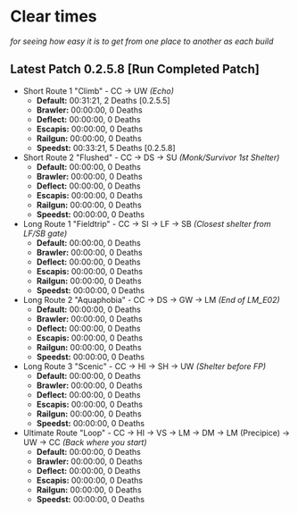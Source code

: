 # Clear times
*for seeing how easy it is to get from one place to another as each build*
## Latest Patch 0.2.5.8 [Run Completed Patch]
* Short Route 1 "Climb" - CC -> UW *(Echo)*
  * **Default:** 00:31:21, 2 Deaths [0.2.5.5]
  * **Brawler:** 00:00:00, 0 Deaths
  * **Deflect:** 00:00:00, 0 Deaths
  * **Escapis:** 00:00:00, 0 Deaths
  * **Railgun:** 00:00:00, 0 Deaths
  * **Speedst:** 00:33:21, 5 Deaths [0.2.5.8]
* Short Route 2 "Flushed" - CC -> DS -> SU *(Monk/Survivor 1st Shelter)*
  * **Default:** 00:00:00, 0 Deaths
  * **Brawler:** 00:00:00, 0 Deaths
  * **Deflect:** 00:00:00, 0 Deaths
  * **Escapis:** 00:00:00, 0 Deaths
  * **Railgun:** 00:00:00, 0 Deaths  
  * **Speedst:** 00:00:00, 0 Deaths
* Long Route 1 "Fieldtrip" - CC -> SI -> LF -> SB *(Closest shelter from LF/SB gate)*
  * **Default:** 00:00:00, 0 Deaths
  * **Brawler:** 00:00:00, 0 Deaths
  * **Deflect:** 00:00:00, 0 Deaths
  * **Escapis:** 00:00:00, 0 Deaths
  * **Railgun:** 00:00:00, 0 Deaths  
  * **Speedst:** 00:00:00, 0 Deaths
* Long Route 2 "Aquaphobia" - CC -> DS -> GW -> LM *(End of LM_E02)*
  * **Default:** 00:00:00, 0 Deaths
  * **Brawler:** 00:00:00, 0 Deaths
  * **Deflect:** 00:00:00, 0 Deaths
  * **Escapis:** 00:00:00, 0 Deaths
  * **Railgun:** 00:00:00, 0 Deaths  
  * **Speedst:** 00:00:00, 0 Deaths
* Long Route 3 "Scenic" - CC -> HI -> SH -> UW *(Shelter before FP)*
  * **Default:** 00:00:00, 0 Deaths
  * **Brawler:** 00:00:00, 0 Deaths
  * **Deflect:** 00:00:00, 0 Deaths
  * **Escapis:** 00:00:00, 0 Deaths
  * **Railgun:** 00:00:00, 0 Deaths  
  * **Speedst:** 00:00:00, 0 Deaths
* Ultimate Route "Loop" - CC -> HI -> VS -> LM -> DM -> LM (Precipice) -> UW -> CC *(Back where you start)*
  * **Default:** 00:00:00, 0 Deaths
  * **Brawler:** 00:00:00, 0 Deaths
  * **Deflect:** 00:00:00, 0 Deaths
  * **Escapis:** 00:00:00, 0 Deaths
  * **Railgun:** 00:00:00, 0 Deaths  
  * **Speedst:** 00:00:00, 0 Deaths
